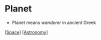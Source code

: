 # Planet

- Planet means _wanderer_ in ancient Greek

[[Space]] [[Astronomy]]

[//begin]: # "Autogenerated link references for markdown compatibility"
[Space]: space "Space"
[Astronomy]: astronomy "Astronomy"
[//end]: # "Autogenerated link references"
